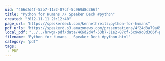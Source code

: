 ```yaml
---
uid: "466d2d4f-53b7-11e2-87cf-5c969d8d366f"
title: "Python for Humans // Speaker Deck #python"
created: "2012-11-11 20:12:40"
page_url: "https://speakerdeck.com/kennethreitz/python-for-humans"
pdf_urls: "https://speakerd.s3.amazonaws.com/presentations/4f24d3a79a6510001f008836/python-for-humans.pdf"
local_pdf: "../../hrwgc-pdf/data/466d2d4f-53b7-11e2-87cf-5c969d8d366f-python-for-humans-speaker-deck-python.pdf"
filename: "Python for Humans _ Speaker Deck #python.html"
category: "pdf"
tags: 
 - PDF
---
```

